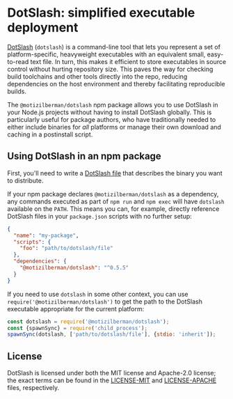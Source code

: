 # DotSlash: simplified executable deployment

[DotSlash](https://dotslash-cli.com/docs/) (`dotslash`) is a command-line tool that lets you represent a set of
platform-specific, heavyweight executables with an equivalent small,
easy-to-read text file. In turn, this makes it efficient to store executables in
source control without hurting repository size. This paves the way for checking
build toolchains and other tools directly into the repo, reducing dependencies
on the host environment and thereby facilitating reproducible builds.

The `@motizilberman/dotslash` npm package allows you to use DotSlash in your Node.js projects without having to install DotSlash globally. This is particularly useful for package authors, who have traditionally needed to either include binaries for _all_ platforms or manage their own download and caching in a postinstall script.

## Using DotSlash in an npm package

First, you'll need to write a [DotSlash file](https://dotslash-cli.com/docs/dotslash-file/) that describes the binary you want to distribute.

If your npm package declares `@motizilberman/dotslash` as a dependency, any commands executed as part of `npm run` and `npm exec` will have `dotslash` available on the `PATH`. This means you can, for example, directly reference DotSlash files in your `package.json` scripts with no further setup:

```json
{
  "name": "my-package",
  "scripts": {
    "foo": "path/to/dotslash/file"
  },
  "dependencies": {
    "@motizilberman/dotslash": "^0.5.5"
  }
}
```

If you need to use `dotslash` in some other context, you can use `require('@motizilberman/dotslash')` to get the path to the DotSlash executable appropriate for the current platform:

```js
const dotslash = require('@motizilberman/dotslash');
const {spawnSync} = require('child_process');
spawnSync(dotslash, ['path/to/dotslash/file'], {stdio: 'inherit']);
```

## License

DotSlash is licensed under both the MIT license and Apache-2.0 license; the
exact terms can be found in the [LICENSE-MIT](https://github.com/facebook/dotslash/blob/main/LICENSE-MIT) and
[LICENSE-APACHE](https://github.com/facebook/dotslash/blob/main/LICENSE-APACHE) files, respectively.
